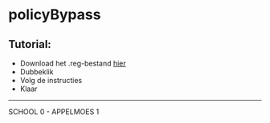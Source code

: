 # policyBypass
## Tutorial:
- Download het .reg-bestand [hier](https://github.com/appelmoesgg/policyBypass/releases/download/main/policyBypass.reg)
- Dubbeklik
- Volg de instructies
- Klaar
-----------------------
SCHOOL 0  - APPELMOES 1
